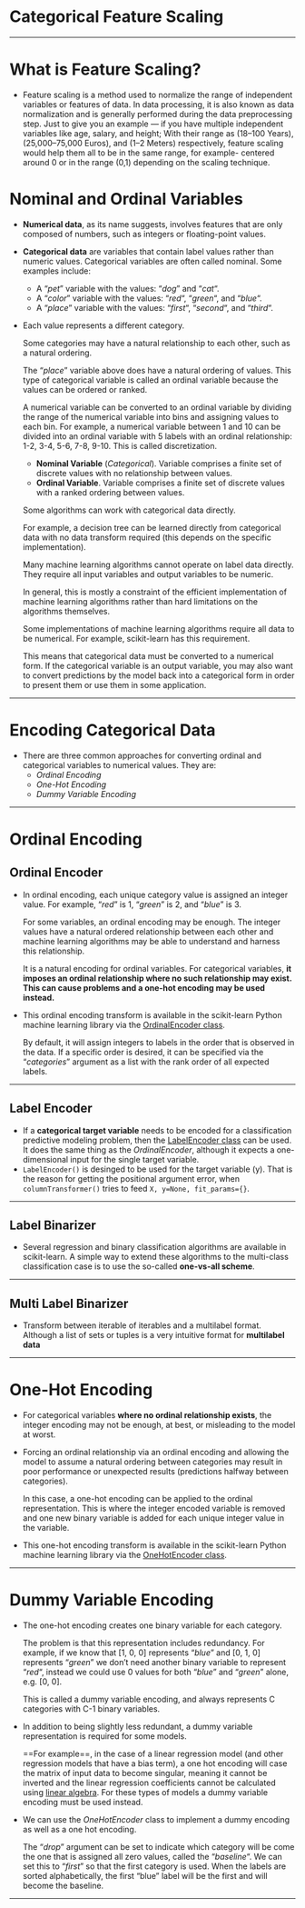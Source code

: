 # Categorical Feature Scaling

------

# What is Feature Scaling?

- Feature scaling is a method used to normalize the range of independent variables or features of data. In data processing, it is also known as data normalization and is generally performed during the data preprocessing step. Just to give you an example — if you have multiple independent variables like age, salary, and height; With their range as (18–100 Years), (25,000–75,000 Euros), and (1–2 Meters) respectively, feature scaling would help them all to be in the same range, for example- centered around 0 or in the range (0,1) depending on the scaling technique.

# Nominal and Ordinal Variables

* **Numerical data**, as its name suggests, involves features that are only composed of numbers, such as integers or floating-point values.

* **Categorical data** are variables that contain label values rather than numeric values. Categorical variables are often called nominal. Some examples include:
  * A “*pet*” variable with the values: “*dog*” and “*cat*“.
  * A “*color*” variable with the values: “*red*“, “*green*“, and “*blue*“.
  * A “*place*” variable with the values: “*first*“, “*second*“, and “*third*“.


- Each value represents a different category.

  Some categories may have a natural relationship to each other, such as a natural ordering.

  The “*place*” variable above does have a natural ordering of values. This type of categorical variable is called an ordinal variable because the values can be ordered or ranked.

  A numerical variable can be converted to an ordinal variable by dividing the range of the numerical variable into bins and assigning values to each bin. For example, a numerical variable between 1 and 10 can be divided into an ordinal variable with 5 labels with an ordinal relationship: 1-2, 3-4, 5-6, 7-8, 9-10. This is called discretization.

  - **Nominal Variable** (*Categorical*). Variable comprises a finite set of discrete values with no relationship between values.
  - **Ordinal Variable**. Variable comprises a finite set of discrete values with a ranked ordering between values.

  Some algorithms can work with categorical data directly.

  For example, a decision tree can be learned directly from categorical data with no data transform required (this depends on the specific implementation).

  Many machine learning algorithms cannot operate on label data directly. They require all input variables and output variables to be numeric.

  In general, this is mostly a constraint of the efficient implementation of machine learning algorithms rather than hard limitations on the algorithms themselves.

  Some implementations of machine learning algorithms require all data to be numerical. For example, scikit-learn has this requirement.

  This means that categorical data must be converted to a numerical form. If the categorical variable is an output variable, you may also want to convert predictions by the model back into a categorical form in order to present them or use them in some application.

 

------

# Encoding Categorical Data

* There are three common approaches for converting ordinal and categorical variables to numerical values. They are:
  * *Ordinal Encoding*
  * *One-Hot Encoding*
  * *Dummy Variable Encoding*

------



# Ordinal Encoding



## Ordinal Encoder

* In ordinal encoding, each unique category value is assigned an integer value. For example, “*red*” is $1$, “*green*” is $2$, and “*blue*” is $3$.

  For some variables, an ordinal encoding may be enough. The integer values have a natural ordered relationship between each other and machine learning algorithms may be able to understand and harness this relationship.

  It is a natural encoding for ordinal variables. For categorical variables, **it imposes an ordinal relationship where no such relationship may exist. This can cause problems and a one-hot encoding may be used instead.**

* This ordinal encoding transform is available in the scikit-learn Python machine learning library via the [OrdinalEncoder class](https://scikit-learn.org/stable/modules/generated/sklearn.preprocessing.OrdinalEncoder.html).

  By default, it will assign integers to labels in the order that is observed in the data. If a specific order is desired, it can be specified via the “*categories*” argument as a list with the rank order of all expected labels.

------



## Label Encoder

* If a **categorical target variable** needs to be encoded for a classification predictive modeling problem, then the [LabelEncoder class](https://scikit-learn.org/stable/modules/generated/sklearn.preprocessing.LabelEncoder.html) can be used. It does the same thing as the *OrdinalEncoder*, although it expects a one-dimensional input for the single target variable.
* `LabelEncoder()` is desinged to be used for the target variable (y). That is the reason for getting the positional argument error, when `columnTransformer()` tries to feed `X, y=None, fit_params={}`.

------



## Label Binarizer

* Several regression and binary classification algorithms are available in scikit-learn. A simple way to extend these algorithms to the multi-class classification case is to use the so-called **one-vs-all scheme**.

------



## Multi Label Binarizer

* Transform between iterable of iterables and a multilabel format. Although a list of sets or tuples is a very intuitive format for **multilabel data**

------



# One-Hot Encoding

* For categorical variables **where no ordinal relationship exists**, the integer encoding may not be enough, at best, or misleading to the model at worst.

* Forcing an ordinal relationship via an ordinal encoding and allowing the model to assume a natural ordering between categories may result in poor performance or unexpected results (predictions halfway between categories).

  In this case, a one-hot encoding can be applied to the ordinal representation. This is where the integer encoded variable is removed and one new binary variable is added for each unique integer value in the variable.

* This one-hot encoding transform is available in the scikit-learn Python machine learning library via the [OneHotEncoder class](https://scikit-learn.org/stable/modules/generated/sklearn.preprocessing.OneHotEncoder.html).

------



# Dummy Variable Encoding

* The one-hot encoding creates one binary variable for each category.

  The problem is that this representation includes redundancy. For example, if we know that [1, 0, 0] represents “*blue*” and [0, 1, 0] represents “*green*” we don’t need another binary variable to represent “*red*“, instead we could use 0 values for both “*blue*” and “*green*” alone, e.g. [0, 0].

  This is called a dummy variable encoding, and always represents C categories with C-1 binary variables.

* In addition to being slightly less redundant, a dummy variable representation is required for some models.

  ==For example==, in the case of a linear regression model (and other regression models that have a bias term), a one hot encoding will case the matrix of input data to become singular, meaning it cannot be inverted and the linear regression coefficients cannot be calculated using [linear algebra](https://machinelearningmastery.com/linear-algebra-machine-learning-7-day-mini-course/). For these types of models a dummy variable encoding must be used instead.

* We can use the *OneHotEncoder* class to implement a dummy encoding as well as a one hot encoding.

  The “*drop*” argument can be set to indicate which category will be come the one that is assigned all zero values, called the “*baseline*“. We can set this to “*first*” so that the first category is used. When the labels are sorted alphabetically, the first “blue” label will be the first and will become the baseline.

------


